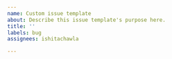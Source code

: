 ```yaml
---
name: Custom issue template
about: Describe this issue template's purpose here.
title: ''
labels: bug
assignees: ishitachawla

---
```



